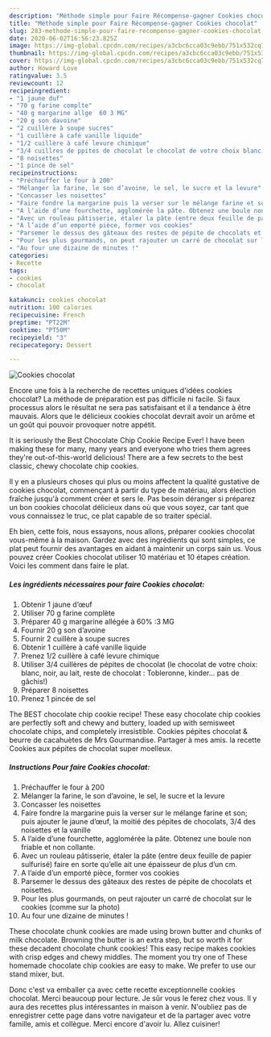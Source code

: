 ```yaml
---
description: "Méthode simple pour Faire Récompense-gagner Cookies chocolat"
title: "Méthode simple pour Faire Récompense-gagner Cookies chocolat"
slug: 283-methode-simple-pour-faire-recompense-gagner-cookies-chocolat
date: 2020-06-02T16:56:23.825Z
image: https://img-global.cpcdn.com/recipes/a3cbc6cca03c9ebb/751x532cq70/cookies-chocolat-photo-principale-de-la-recette.jpg
thumbnail: https://img-global.cpcdn.com/recipes/a3cbc6cca03c9ebb/751x532cq70/cookies-chocolat-photo-principale-de-la-recette.jpg
cover: https://img-global.cpcdn.com/recipes/a3cbc6cca03c9ebb/751x532cq70/cookies-chocolat-photo-principale-de-la-recette.jpg
author: Howard Love
ratingvalue: 3.5
reviewcount: 12
recipeingredient:
- "1 jaune duf"
- "70 g farine complte"
- "40 g margarine allge  60 3 MG"
- "20 g son davoine"
- "2 cuillère à soupe sucres"
- "1 cuillère à café vanille liquide"
- "1/2 cuillère à café levure chimique"
- "3/4 cuillres de ppites de chocolat le chocolat de votre choix blanc noir au lait reste de chocolat  Tobleronne kinder pas de gchis"
- "8 noisettes"
- "1 pince de sel"
recipeinstructions:
- "Préchauffer le four à 200"
- "Mélanger la farine, le son d’avoine, le sel, le sucre et la levure"
- "Concasser les noisettes"
- "Faire fondre la margarine puis la verser sur le mélange farine et son; puis ajouter le jaune d’œuf, la moitié des pépites de chocolats, 3/4 des noisettes et la vanille"
- "A l’aide d’une fourchette, agglomérée la pâte. Obtenez une boule non friable et non collante."
- "Avec un rouleau pâtisserie, étaler la pâte (entre deux feuille de papier sulfurisé) faire en sorte qu’elle ait une épaisseur de plus d’un cm."
- "A l’aide d’un emporté pièce, former vos cookies"
- "Parsemer le dessus des gâteaux des restes de pépite de chocolats et noisettes."
- "Pour les plus gourmands, on peut rajouter un carré de chocolat sur le cookies (comme sur la photo)"
- "Au four une dizaine de minutes !"
categories:
- Recette
tags:
- cookies
- chocolat

katakunci: cookies chocolat 
nutrition: 100 calories
recipecuisine: French
preptime: "PT22M"
cooktime: "PT50M"
recipeyield: "3"
recipecategory: Dessert

---
```



![Cookies chocolat](https://img-global.cpcdn.com/recipes/a3cbc6cca03c9ebb/751x532cq70/cookies-chocolat-photo-principale-de-la-recette.jpg)

Encore une fois à la recherche de recettes uniques d'idées cookies chocolat? La méthode de préparation est pas difficile ni facile. Si faux processus alors le résultat ne sera pas satisfaisant et il a tendance à être mauvais. Alors que le délicieux cookies chocolat devrait avoir un arôme et un goût qui pouvoir provoquer notre appétit.

It is seriously the Best Chocolate Chip Cookie Recipe Ever! I have been making these for many, many years and everyone who tries them agrees they&#39;re out-of-this-world delicious! There are a few secrets to the best classic, chewy chocolate chip cookies.

Il y en a plusieurs choses qui plus ou moins affectent la qualité gustative de cookies chocolat, commençant à partir du type de matériau, alors élection fraîche jusqu'à comment créer et sers le. Pas besoin déranger si préparez un bon cookies chocolat délicieux dans où que vous soyez, car tant que vous connaissez le truc, ce plat capable de so traiter spécial.


Eh bien, cette fois, nous essayons, nous allons, préparer cookies chocolat vous-même à la maison. Gardez avec des ingrédients qui sont simples, ce plat peut fournir des avantages en aidant à maintenir un corps sain us. Vous pouvez créer Cookies chocolat utiliser 10 matériau et 10 étapes création. Voici les comment dans faire le plat.

<!--inarticleads1-->

##### Les ingrédients nécessaires pour faire Cookies chocolat:

1. Obtenir 1 jaune d’œuf
1. Utiliser 70 g farine complète
1. Préparer 40 g margarine allégée à 60% :3 MG
1. Fournir 20 g son d’avoine
1. Fournir 2 cuillère à soupe sucres
1. Obtenir 1 cuillère à café vanille liquide
1. Prenez 1/2 cuillère à café levure chimique
1. Utiliser 3/4 cuillères de pépites de chocolat (le chocolat de votre choix: blanc, noir, au lait, reste de chocolat : Tobleronne, kinder... pas de gâchis!)
1. Préparer 8 noisettes
1. Prenez 1 pincée de sel


The BEST chocolate chip cookie recipe! These easy chocolate chip cookies are perfectly soft and chewy and buttery, loaded up with semisweet chocolate chips, and completely irresistible. Cookies pépites chocolat &amp; beurre de cacahuètes de Mrs Gourmandise. Partager à mes amis. la recette Cookies aux pépites de chocolat super moelleux. 

<!--inarticleads2-->

##### Instructions Pour faire Cookies chocolat:

1. Préchauffer le four à 200
1. Mélanger la farine, le son d’avoine, le sel, le sucre et la levure
1. Concasser les noisettes
1. Faire fondre la margarine puis la verser sur le mélange farine et son; puis ajouter le jaune d’œuf, la moitié des pépites de chocolats, 3/4 des noisettes et la vanille
1. A l’aide d’une fourchette, agglomérée la pâte. Obtenez une boule non friable et non collante.
1. Avec un rouleau pâtisserie, étaler la pâte (entre deux feuille de papier sulfurisé) faire en sorte qu’elle ait une épaisseur de plus d’un cm.
1. A l’aide d’un emporté pièce, former vos cookies
1. Parsemer le dessus des gâteaux des restes de pépite de chocolats et noisettes.
1. Pour les plus gourmands, on peut rajouter un carré de chocolat sur le cookies (comme sur la photo)
1. Au four une dizaine de minutes !


These chocolate chunk cookies are made using brown butter and chunks of milk chocolate. Browning the butter is an extra step, but so worth it for these decadent chocolate chunk cookies! This easy recipe makes cookies with crisp edges and chewy middles. The moment you try one of These homemade chocolate chip cookies are easy to make. We prefer to use our stand mixer, but. 


Donc c'est va emballer ça avec cette recette exceptionnelle cookies chocolat. Merci beaucoup pour lecture. Je sûr vous le ferez chez vous. Il y aura des recettes plus  intéressantes in maison à venir. N'oubliez pas de enregistrer cette page dans votre navigateur et de la partager avec votre famille, amis et collègue. Merci encore d'avoir lu. Allez cuisiner!
